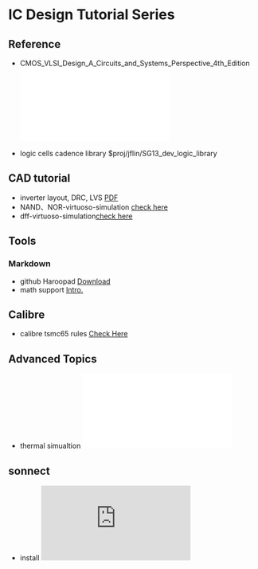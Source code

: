 # IC Design Tutorial Series
## Reference
- CMOS_VLSI_Design_A_Circuits_and_Systems_Perspective_4th_Edition ![ebook](./app/cmos_vlsi.pdf)

- logic cells cadence library $proj/jflin/SG13_dev_logic_library


## CAD tutorial
- inverter layout, DRC, LVS [PDF](./inverter/t1_inverter.pdf)
- NAND、NOR-virtuoso-simulation [check here](NAND、NOR-virtuoso-simulation/NAND与NOR的virtuoso仿真.md)
- dff-virtuoso-simulation[check here](dff/dff-virtuoso-simulation.md)

## Tools
### Markdown
- github Haroopad [Download](./app/Haroopad-v0.13.1-win-x64.zip)
- math support [Intro.](https://www.jianshu.com/p/1ff6e833e2e6)

## Calibre
- calibre tsmc65 rules [Check Here](./cal/calibre.md)


## Advanced Topics

- thermal simualtion ![links](./thermal/README.md)

## sonnect
- install ![check here](https://github.com/very3b/Susee/blob/master/app/install%20sonnet.md)
